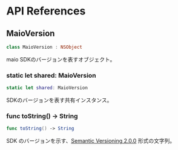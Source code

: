 # API References

## MaioVersion

```swift
class MaioVersion : NSObject
```

maio SDKのバージョンを表すオブジェクト。


### static let shared: MaioVersion

```swift
static let shared: MaioVersion
```

SDKのバージョンを表す共有インスタンス。


### func toString() -> String

```swift
func toString() -> String
```

SDK のバージョンを示す、[Semantic Versioning 2.0.0](https://semver.org/lang/ja/) 形式の文字列。
